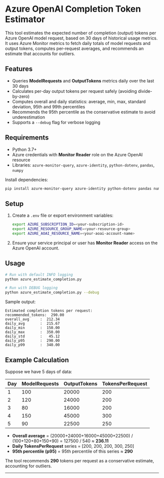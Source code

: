 # Azure OpenAI Completion Token Estimator

This tool estimates the expected number of completion (output) tokens per Azure OpenAI model request, based on 30 days of historical usage metrics. It uses Azure Monitor metrics to fetch daily totals of model requests and output tokens, computes per-request averages, and recommends an estimate that accounts for outliers.

## Features
- Queries **ModelRequests** and **OutputTokens** metrics daily over the last 30 days
- Calculates per-day output tokens per request safely (avoiding divide-by-zero)
- Computes overall and daily statistics: average, min, max, standard deviation, 95th and 99th percentiles
- Recommends the 95th percentile as the conservative estimate to avoid underestimation
- Supports a `--debug` flag for verbose logging

## Requirements
- Python 3.7+
- Azure credentials with **Monitor Reader** role on the Azure OpenAI resource
- Libraries: `azure-monitor-query`, `azure-identity`, `python-dotenv`, `pandas`, `numpy`

Install dependencies:
```bash
pip install azure-monitor-query azure-identity python-dotenv pandas numpy
```

## Setup
1. Create a `.env` file or export environment variables:
   ```bash
   export AZURE_SUBSCRIPTION_ID=<your-subscription-id>
   export AZURE_RESOURCE_GROUP_NAME=<your-resource-group>
   export AZURE_AOAI_RESOURCE_NAME=<your-aoai-account-name>
   ```
2. Ensure your service principal or user has **Monitor Reader** access on the Azure OpenAI account.

## Usage
```bash
# Run with default INFO logging
python azure_estimate_completion.py

# Run with DEBUG logging
python azure_estimate_completion.py --debug
```

Sample output:
```
Estimated completion tokens per request:
recommended_tokens:  290.00
overall_avg     :  212.34
daily_avg       :  215.67
daily_min       :  150.00
daily_max       :  350.00
daily_std       :   45.12
daily_p95       :  290.00
daily_p99       :  340.00
```

## Example Calculation

Suppose we have 5 days of data:

| Day | ModelRequests | OutputTokens | TokensPerRequest |
|-----|---------------|--------------|------------------|
|  1  |           100 |        20000 |             200  |
|  2  |           120 |        24000 |             200  |
|  3  |            80 |        16000 |             200  |
|  4  |           150 |        45000 |             300  |
|  5  |            90 |        22500 |             250  |

- **Overall average** = (20000+24000+16000+45000+22500) / (100+120+80+150+90) = 127500 / 540 ≈ **236.11**
- **Daily TokensPerRequest** series = [200, 200, 200, 300, 250]
- **95th percentile (p95)** = 95th percentile of this series ≈ **290**

The tool recommends **290** tokens per request as a conservative estimate, accounting for outliers.

---